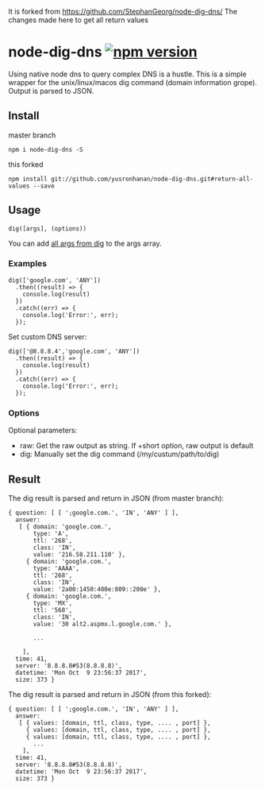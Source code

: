 It is forked from https://github.com/StephanGeorg/node-dig-dns/
The changes made here to get all return values

# node-dig-dns [![npm version](https://badge.fury.io/js/node-dig-dns.svg)](https://badge.fury.io/js/node-dig-dns)

Using native node dns to query complex DNS is a hustle. This is a simple wrapper for the unix/linux/macos dig command (domain information grope). Output is parsed to JSON.

## Install

master branch

```
npm i node-dig-dns -S
```

this forked

```
npm install git://github.com/yusronhanan/node-dig-dns.git#return-all-values --save
```

## Usage

```
dig([args], (options))
```

You can add [all args from dig](https://linux.die.net/man/1/dig) to the args array.

### Examples

```
dig(['google.com', 'ANY'])
  .then((result) => {
    console.log(result)
  })
  .catch((err) => {
    console.log('Error:', err);
  });
```

Set custom DNS server:

```
dig(['@8.8.8.4','google.com', 'ANY'])
  .then((result) => {
    console.log(result)
  })
  .catch((err) => {
    console.log('Error:', err);
  });
```

### Options

Optional parameters:

- raw: Get the raw output as string. If +short option, raw output is default
- dig: Manually set the dig command (/my/custum/path/to/dig)

## Result

The dig result is parsed and return in JSON (from master branch):

```
{ question: [ [ ';google.com.', 'IN', 'ANY' ] ],
  answer:
   [ { domain: 'google.com.',
       type: 'A',
       ttl: '268',
       class: 'IN',
       value: '216.58.211.110' },
     { domain: 'google.com.',
       type: 'AAAA',
       ttl: '268',
       class: 'IN',
       value: '2a00:1450:400e:809::200e' },
     { domain: 'google.com.',
       type: 'MX',
       ttl: '568',
       class: 'IN',
       value: '30 alt2.aspmx.l.google.com.' },

       ...

    ],
  time: 41,
  server: '8.8.8.8#53(8.8.8.8)',
  datetime: 'Mon Oct  9 23:56:37 2017',
  size: 373 }
```

The dig result is parsed and return in JSON (from this forked):

```
{ question: [ [ ';google.com.', 'IN', 'ANY' ] ],
  answer:
   [ { values: [domain, ttl, class, type, .... , port] },
     { values: [domain, ttl, class, type, .... , port] },
     { values: [domain, ttl, class, type, .... , port] },
       ...
    ],
  time: 41,
  server: '8.8.8.8#53(8.8.8.8)',
  datetime: 'Mon Oct  9 23:56:37 2017',
  size: 373 }
```
